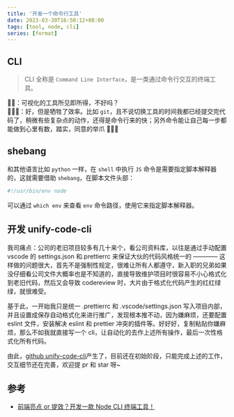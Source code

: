 ```yaml
---
title: '开发一个命令行工具'
date: 2023-03-30T16:50:12+08:00
tags: [tool, node, cli]
series: [format]
---
```


## CLI

> CLI 全称是 `Command Line Interface`，是一类通过命令行交互的终端工具。

👴🏻：可视化的工具所见即所得，不好吗？  
👩🏻‍🌾：好，但是牺牲了效率。比如 `git`，且不说切换工具的时间我都已经提交完代码了，稍微有些复杂点的动作，还得是命令行来的快；另外命令能让自己每一步都能做到心里有数，踏实，同意的举爪 🙋🏻‍♀️

## shebang

和其他语言比如 `python` 一样，在 `shell` 中执行 `JS` 命令是需要指定脚本解释器的，这就需要借助 `shebang`，在脚本文件头部：

```sh
#!/usr/bin/env node
```

可以通过 `which env` 来查看 `env` 命令路径，使用它来指定脚本解释器。

## 开发 unify-code-cli

我司痛点：公司的老旧项目较多有几十来个，看公司资料库，以往是通过手动配置 vscode 的 settings.json 和.prettierrc 来保证大伙的代码风格统一的 ———— 这样做的问题很大，首先不是强制性规定，很难让所有人都遵守，新入职的兄弟如果没仔细看公司文件大概率也是不知道的，直接导致维护项目时很容易不小心格式化到老旧代码，然后又会导致 codereview 时，大片由于格式化代码产生的红红绿绿，就很难受。

基于此，一开始我只是统一 .prettierrc 和 .vscode/settings.json 写入项目内部，并且设置成保存自动格式化来进行推广，发现根本推不动，因为嫌麻烦，还要配置 eslint 文件，安装解决 eslint 和 prettier 冲突的插件等。好好好，复制粘贴你嫌麻烦，那么不如我就直接写一个 cli，让自动化的去作上述所有操作，最后一次性格式化所有代码。

由此，[github unify-code-cli](https://github.com/yokiizx/UnifyCodeCli)产生了，目前还在初始阶段，只能完成上述的工作，交互细节还在完善，欢迎提 pr 和 star 呀~

## 参考

- [前端亮点 or 提效？开发一款 Node CLI 终端工具！](https://juejin.cn/post/7178666619135066170)
